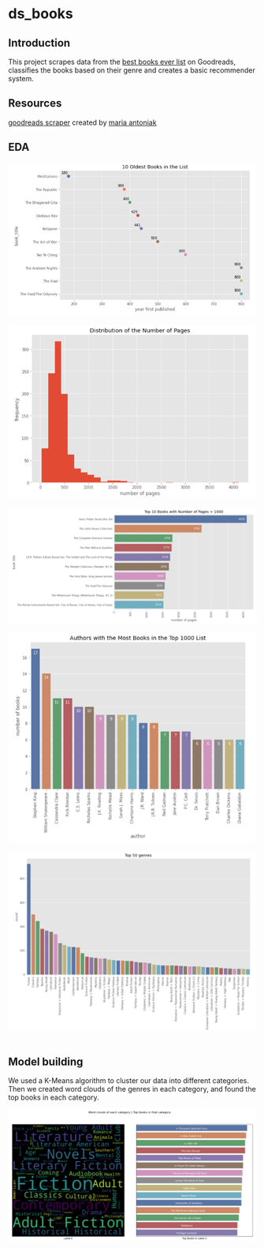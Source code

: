 # ds_books

## Introduction
This project scrapes data from the [best books ever list](https://www.goodreads.com/list/show/1.Best_Books_Ever) on Goodreads, classifies the books based on their genre and creates a basic recommender system.


## Resources
[goodreads scraper](https://github.com/maria-antoniak/goodreads-scraper) created by [maria antoniak](https://github.com/maria-antoniak)

## EDA
![eda1](eda1.PNG)<br><br>
![eda2](eda2.PNG)<br><br>
![eda3](EDA3.PNG)<br><br>
![eda4](eda4.PNG)<br><br>
![eda5](eda5.PNG)<br><br>

## Model building

We used a K-Means algorithm to cluster our data into different categories. Then we created word clouds of the genres in each category, and found the top books in each category.

![wordcloud](wordcloud1.PNG)<br><br>
